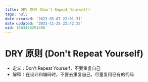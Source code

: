 ```yaml
---
title: DRY 原则 (Don't Repeat Yourself)
tags: null
date created: '2023-05-07 22:01:31'
date updated: '2023-11-25 22:42:35'
uid: 1683439291498
---
```


# DRY 原则 (Don't Repeat Yourself)

- 定义：Don't Repeat Yourself，不要重复自己
- 解释：在设计和编码时，不要去重复自己，尽量复用已有的代码
